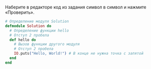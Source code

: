 Наберите в редакторе код из задания символ в символ и нажмите «Проверить».

```elixir
# Определение модуля Solution
defmodule Solution do
  # Определение функции hello
  # Отступ 2 пробела
  def hello do
    # Вызов функции другого модуля
    # Отступ 2 пробела
    IO.puts("Hello, World!") # В конце не нужна точка с запятой
  end
end
```
